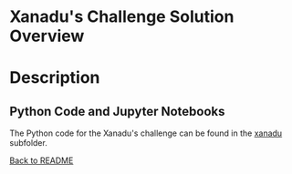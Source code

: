 # Xanadu's Challenge Solution Overview

# Description

## Python Code and Jupyter Notebooks

The Python code for the Xanadu's challenge can be found in the [xanadu](xanadu) subfolder.

[Back to README](README.md)

